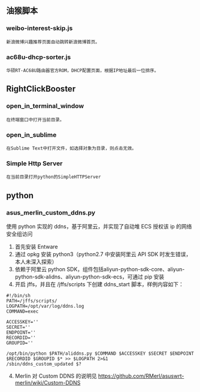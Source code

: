 ## 油猴脚本
### weibo-interest-skip.js
    新浪微博兴趣推荐页面自动跳转新浪微博首页。
### ac68u-dhcp-sorter.js
    华硕RT-AC68U路由器官方ROM，DHCP配置页面，根据IP地址最后一位排序。

## RightClickBooster
### open_in_terminal_window
    在终端窗口中打开当前目录。
### open_in_sublime
    在Sublime Text中打开文件，如选择对象为目录，则点击无效。
### Simple Http Server
    在当前目录打开python的SimpleHTTPServer

## python
### asus_merlin_custom_ddns.py
使用 python 实现的 ddns，基于阿里云，并实现了自动堆 ECS 授权该 ip 的网络安全组访问
1. 首先安装 Entware
2. 通过 opkg 安装 python3（python2.7 中安装阿里云 API SDK 时发生错误，本人未深入探索）
3. 依赖于阿里云 python SDK，组件包括aliyun-python-sdk-core、aliyun-python-sdk-alidns、aliyun-python-sdk-ecs，可通过 pip 安装
3. 开启 jffs，并且在 /jffs/scripts 下创建 ddns_start 脚本，样例内容如下：
```shell
#!/bin/sh
PATH=/jffs/scripts/
LOGPATH=/opt/var/log/ddns.log
COMMAND=exec

ACCESSKEY=''
SECRET=''
ENDPOINT=''
RECORDID=''
GROUPID=''

/opt/bin/python $PATH/aliddns.py $COMMAND $ACCESSKEY $SECRET $ENDPOINT $RECORDID $GROUPID $* >> $LOGPATH 2>&1
/sbin/ddns_custom_updated $?
```
4. Merlin 对 Custom DDNS 的说明见 https://github.com/RMerl/asuswrt-merlin/wiki/Custom-DDNS
